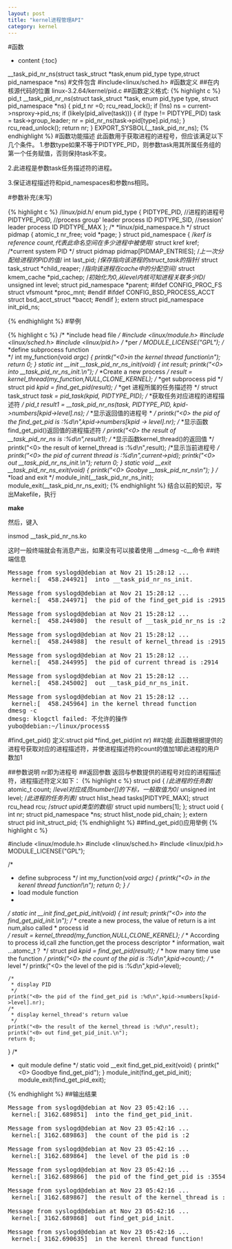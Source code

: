 ```yaml
---
layout: post
title: "kernel进程管理API"
category: kernel 
---
```

#函数
* content
{:toc}

__task_pid_nr_ns(struct task_struct \*task,enum pid_type type,struct pid_namespace *ns)
#文件包含
\#include<linux/sched.h>
#函数定义
##在内核源代码的位置 linux-3.2.64/kernel/pid.c
##函数定义格式:
{% highlight c %}
pid_t __task_pid_nr_ns(struct task_struct *task, enum pid_type type,
		struct pid_namespace *ns)
{
	pid_t nr =0;
	rcu_read_lock();
	if (!ns)
		ns = current->nsproxy->pid_ns;
	if (likely(pid_alive(task))) {
		if (type != PIDTYPE_PID)
			task = task->group_leader;
		nr = pid_nr_ns(task->pid[type].pid,ns);
	}
	rcu_read_unlock();
	return nr;
}
EXPORT_SYSBOL(__task_pid_nr_ns);
{% endhighlight %}
#函数功能描述
此函数用于获取进程的进程号，但应该满足以下几个条件。
1.参数type如果不等于PIDTYPE_PID，则参数task用其所属任务组的第一个任务赋值，否则保持task不变。

2.此进程是参数task任务描述符的进程。

3.保证进程描述符和pid_namespaces和参数ns相同。

#参数补充(未写)

{% highlight c %}
/*linux/pid.h*/
enum pid_type
{
	PIDTYPE_PID, //进程的进程号
	PIDTYPE_PGID, //process group' leader process ID
	PIDTYPE_SID,  //session' leader process ID
	PIDTYPE_MAX
};
/*
 *linux/pid_namespace.h
 */
struct pidmap {
	atomic_t nr_free;
	void *page;
}
struct pid_namespace {
	/*kerf is reference count,代表此命名空间在多少进程中被使用*/
	struct kref kref;
	/*current system PID */
	struct pidmap pidmap[PIDMAP_ENTRIES];
	/*上一次分配给进程的PID的值*/
	int last_pid;
	/*保存指向该进程的struct_task的指针*/
	struct task_struct *child_reaper;
	/*指向该进程在cache中的分配空间*/
	struct kmem_cache *pid_cachep;
	/*初始化为0,从level内核可知进程关联多少ID*/
	unsigned int level;
	struct pid_namespace *parent;
#ifdef CONFIG_PROC_FS
	struct vfsmount *proc_mnt;
#endif
#ifdef CONFIG_BSD_PROCESS_ACCT
	struct bsd_acct_struct *bacct;
#endif
};
extern struct pid_namespace init_pid_ns;

{% endhighlight %}
#举例


{% highlight c %}
/*
 *include head file
 */
#include <linux/module.h>
#include <linux/sched.h>
#include <linux/pid.h>
/*
 *per 
 */
MODULE_LICENSE("GPL");
/*
 *define subprocess function  
 */
int my_function(void *argc)
{
	printk("<0>in the kernel thread function\n");
	return 0;
}
static int __init __task_pid_nr_ns_init(void)
{
	int result;
	printk("<0> into __task_pid_nr_ns_init.\n");
	/*
	 *Create a new process
	 */
	result = kernel_thread(my_function,NULL,CLONE_KERNEL);
	/*
	 *get subprocess pid
	 */
	struct pid *kpid = find_get_pid(result);
	/*
	 *get 进程所属的任务描述符
	 */
	struct task_struct *task = pid_task(kpid, PIDTYPE_PID);
	/*
	 *获取任务对应进程的进程描述符
	 */
	pid_t result1 = __task_pid_nr_ns(task, PIDTYPE_PID, kpid->numbers[kpid->level].ns);
	/*
	 *显示返回值的进程号
	 *
	 */
	printk("<0> the pid of the find_get_pid is :%d\n",kpid->numbers[kpid -> level].nr);
	/*
	 *显示函数find_get_pid()返回值的进程描述符
	 */
	printk("<0> the result of __task_pid_nr_ns is :%d\n",result1);
	/*
	*显示函数kernel_thread()的返回值
	*/
	printk("<0> the result of kernel_thread is :%d\n",result);
	/*显示当前进程号
	   */
	printk("<0> the pid of current thread is :%d\n",current->pid);
	printk("<0> out __task_pid_nr_ns_init.\n");
	return 0;
}
static void __exit __task_pid_nr_ns_exit(void)
{
	printk("<0> Goobye __task_pid_nr_ns\n");
}
/*
 *load and exit
 */
module_init(__task_pid_nr_ns_init);
module_exit(__task_pid_nr_ns_exit);
{% endhighlight %}
结合以前的知识，写出Makefile，执行

__make__

然后，键入 

insmod __task_pid_nr_ns.ko
	   
这时一般终端就会有消息产出，如果没有可以接着使用 __dmesg -c__命令
##终端信息
<pre>
Message from syslogd@debian at Nov 21 15:28:12 ...
 kernel:[  458.244921]  into __task_pid_nr_ns_init.

Message from syslogd@debian at Nov 21 15:28:12 ...
 kernel:[  458.244971]  the pid of the find_get_pid is :2915

Message from syslogd@debian at Nov 21 15:28:12 ...
 kernel:[  458.244980]  the result of __task_pid_nr_ns is :2915

Message from syslogd@debian at Nov 21 15:28:12 ...
 kernel:[  458.244988]  the result of kernel_thread is :2915

Message from syslogd@debian at Nov 21 15:28:12 ...
 kernel:[  458.244995]  the pid of current thread is :2914

Message from syslogd@debian at Nov 21 15:28:12 ...
 kernel:[  458.245002]  out __task_pid_nr_ns_init.

Message from syslogd@debian at Nov 21 15:28:12 ...
 kernel:[  458.245964] in the kernel thread function
dmesg -c
dmesg: klogctl failed: 不允许的操作
yubo@debian:~/linux/process$ 
</pre>
#find_get_pid()
定义:struct pid *find_get_pid(int nr)
##功能
此函数根据提供的进程号获取对应的进程描述符，并使进程描述符的count的值加1即此进程的用户数加1

##参数说明
nr即为进程号
##返回参数
返回与参数提供的进程号对应的进程描述符，进程描述符定义如下：
{% highlight c %}
struct pid {
	/*此进程的任务数*/
	atomic_t count;
	/*level对应成员number[]的下标，一般取值为0*/
	unsigned int level;
	/*此进程的任务列表*/
	struct hlist_head tasks[PIDTYPE_MAX];
	struct rcu_head rcu;
	/*struct upid类型的数组*/
	struct upid numbers[1];
};
struct uoid {
	int nr;
	struct pid_namespace *ns;
	struct hlist_node pid_chain;
};
extern struct pid init_struct_pid;
{% endhighlight %}
##find_get_pid()应用举例
{% highlight c %}

#include <linux/module.h>
#include <linux/sched.h>
#include <linux/pid.h>
MODULE_LICENSE("GPL");

/*
 * define subprocess
 */
int my_function(void *argc)
{
	printk("<0> in the kerenl thread function!\n");
	return 0;
}
/*
 * load module function
 *
 */
static int __init find_get_pid_init(void)
{
	int result;
	printk("<0> into the find_get_pid_init.\n");
	/*
	 * create a new process, the value of return is a int num,also called 
	 * process id  
	 */
	result = kernel_thread(my_function,NULL,CLONE_KERNEL);
	/*
	 * According to process id,call zhe function,get the process descriptor
	 * information, wait ...atomc_t？
	 */
	struct pid *kpid = find_get_pid(result);
	/*
	 * how many time use the function
	 */
	printk("<0> the count of the pid is :%d\n",kpid->count);
	/*
	 * level
	 */
	printk("<0> the level of the pid is :%d\n",kpid->level);

	/*
	 * display PID
	 */
	printk("<0> the pid of the find_get_pid is :%d\n",kpid->numbers[kpid->level].nr);
	/*
	 * display kernel_thread's return value
	 */
	printk("<0> the result of the kernel_thread is :%d\n",result);
	printk("<0> out find_get_pid_init.\n");
	return 0;	
}
/*
 * quit module define
 */
static void __exit find_get_pid_exit(void)
{
	printk("<0> Goodbye find_get_pid");
}
module_init(find_get_pid_init);
module_exit(find_get_pid_exit);

{% endhighlight %}
##输出结果
<pre>
Message from syslogd@debian at Nov 23 05:42:16 ...
 kernel:[ 3162.689851]  into the find_get_pid_init.

Message from syslogd@debian at Nov 23 05:42:16 ...
 kernel:[ 3162.689863]  the count of the pid is :2

Message from syslogd@debian at Nov 23 05:42:16 ...
 kernel:[ 3162.689864]  the level of the pid is :0

Message from syslogd@debian at Nov 23 05:42:16 ...
 kernel:[ 3162.689866]  the pid of the find_get_pid is :3554

Message from syslogd@debian at Nov 23 05:42:16 ...
 kernel:[ 3162.689867]  the result of the kernel_thread is :3554

Message from syslogd@debian at Nov 23 05:42:16 ...
 kernel:[ 3162.689868]  out find_get_pid_init.

Message from syslogd@debian at Nov 23 05:42:16 ...
 kernel:[ 3162.690635]  in the kerenl thread function!
</pre>
